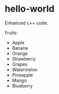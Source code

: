 hello-world
==============

Enhanced c++ code.

Fruits:

- Apple
- Banana
- Orange
- Strawberry
- Grapes
- Watermelon
- Pineapple
- Mango
- Blueberry
<!-- - Raspberry -->
